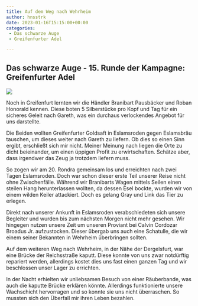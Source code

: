 ```yaml
---
title: Auf dem Weg nach Wehrheim
author: hnsstrk
date: 2023-01-16T15:15:00+00:00
categories:
 - Das schwarze Auge
 - Greifenfurter Adel

---
```

## Das schwarze Auge - 15. Runde der Kampagne: Greifenfurter Adel

![](/uploads/hnsstrk_improvised_bridge_over_a_small_river_d6ef19eb-8f73-45b8-b26b-797cbf9b174f-768x768.png)

Noch in Greifenfurt lernten wir die Händler Branibart Pausbäcker und Roban Honorald kennen. Diese boten 5 Silberstücke pro Kopf und Tag für ein sicheres Geleit nach Gareth, was ein durchaus verlockendes Angebot für uns darstellte.

Die Beiden wollten Greifenfurter Goldsaft in Eslamsroden gegen Eslamsbräu tauschen, um dieses weiter nach Gareth zu liefern. Ob dies so einen Sinn ergibt, erschließt sich mir nicht. Meiner Meinung nach liegen die Orte zu dicht beieinander, um einen üppigen Profit zu erwirtschaften. Schätze aber, dass irgendwer das Zeug ja trotzdem liefern muss.

So zogen wir am 20. Rondra gemeinsam los und erreichten nach zwei Tagen Eslamsroden. Doch war schon dieser erste Teil unserer Reise nicht ohne Zwischenfälle. Während wir Branibarts Wagen mittels Seilen einen steilen Hang herunterlassen wollten, da dessen Esel bockte, wurden wir von einem wilden Keiler attackiert. Doch es gelang Gray und Link das Tier zu erlegen.

Direkt nach unserer Ankunft in Eslamsroden verabschiedeten sich unsere Begleiter und wurden bis zum nächsten Morgen nicht mehr gesehen. Wir hingegen nutzen unsere Zeit um unseren Proviant bei Calvin Cordozar Broadus Jr. aufzustocken. Dieser übergab uns auch eine Schatulle, die wir einem seiner Bekannten in Wehrheim überbringen sollten.

Auf dem weiteren Weg nach Wehrheim, in der Nähe der Dergelsfurt, war eine Brücke der Reichsstraße kaputt. Diese konnte von uns zwar notdürftig repariert werden, allerdings kostet dies uns fast einen ganzen Tag und wir beschlossen unser Lager zu errichten.

In der Nacht erhielten wir unliebsamen Besuch von einer Räuberbande, was auch die kaputte Brücke erklären könnte. Allerdings funktionierte unsere Wachschicht hervorragen und so konnte sie uns nicht überraschen. So mussten sich den Überfall mir ihren Leben bezahlen.